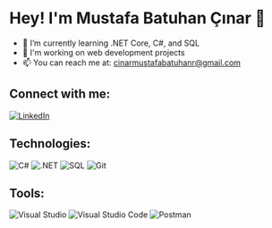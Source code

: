 # Hey! I'm Mustafa Batuhan Çınar 👋

- 🌱 I’m currently learning .NET Core, C#, and SQL
- 💼 I'm working on web development projects
- 📫 You can reach me at: cinarmustafabatuhanr@gmail.com

## Connect with me:
[![LinkedIn](https://img.shields.io/badge/LinkedIn-blue?style=flat&logo=linkedin)](https://www.linkedin.com/in/mustafabatuhancinar/)

## Technologies:
![C#](https://img.shields.io/badge/CSharp-purple?style=flat&logo=csharp)
![.NET](https://img.shields.io/badge/.NET-purple?style=flat&logo=.net&logoColor=white)
![SQL](https://img.shields.io/badge/SQL-blue?style=flat&logo=postgresql&logoColor=white)
![Git](https://img.shields.io/badge/Git-black?style=flat&logo=git)

## Tools:
![Visual Studio](https://img.shields.io/badge/Visual%20Studio-purple?style=flat&logo=visualstudio)
![Visual Studio Code](https://img.shields.io/badge/Visual%20Studio%20Code-%23007ACC.svg?style=flat&logo=visualstudiocode&logoColor=white)
![Postman](https://img.shields.io/badge/Postman-%23FF6C37.svg?style=flat&logo=postman&logoColor=white)
